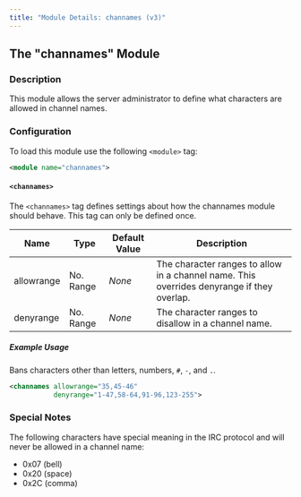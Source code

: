 ```yaml
---
title: "Module Details: channames (v3)"
---
```


## The "channames" Module

### Description

This module allows the server administrator to define what characters are allowed in channel names.

### Configuration

To load this module use the following `<module>` tag:

```xml
<module name="channames">
```

#### `<channames>`

The `<channames>` tag defines settings about how the channames module should behave. This tag can only be defined once.

Name       | Type      | Default Value | Description
---------- | --------- | ------------- | -----------
allowrange | No. Range | *None*        | The character ranges to allow in a channel name. This overrides denyrange if they overlap.
denyrange  | No. Range | *None*        | The character ranges to disallow in a channel name.

##### Example Usage

Bans characters other than letters, numbers, `#`, `-`, and `.`.

```xml
<channames allowrange="35,45-46"
           denyrange="1-47,58-64,91-96,123-255">
```

### Special Notes

The following characters have special meaning in the IRC protocol and will never be allowed in a channel name:

- 0x07 (bell)	
- 0x20 (space)
- 0x2C (comma)
